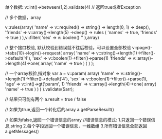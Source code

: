 单个数据:
v::int()->between(1,2).validate(4)  // 返回true或者Exception

// 多个数据，array

v::rules(array(
	'name' => v::required() -> string() -> length(0, 1) -> deep(),
	'friends' => v::array()->length(5) ->deep() -> rules (
					'names' -> true,
					'friends' -> true
				)
),v::filter(
	'sex' => v::boolen()
	''
),array)


// 整个接口校验, 默认校验到错误就不往后校验，可以设置全部校验
v::page()->tabs(10)->login()->request(
	array(
		'name' => v::string()->length(1)->filter()->default('4'),
		'sex' => v::boolen(1)->filter()->parse(1)
		'friends' => v::array()->length(4)->one(
			array(
				'name' -> true
			)
		) 
	)
);

// 一个array校验,指对象
var a = v::param(
	array(
		'name' => v::string()->length(1)->filter()->default('4'),
		'sex' => v::boolen(1)->filter()->parse(1),
		'age' => v::int()->gt('param', 1)
		'friends' => v::array()->length(4)->one(
			array(
				'name' -> true
			)
		) 
	)
).validate($arr);

// 结果只可能有两个
a.result = true / false

// 如果为true,返回一个转化后的array
a.getParseResult()

// 如果为false,返回一个错误信息的array
//错误信息的模式:
1.只返回一个错误信息,string
2.每个字段返回一个错误信息，一维数组
3.所有错误信息全部返回
a.getMessages()